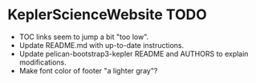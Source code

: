KeplerScienceWebsite TODO
=========================

* TOC links seem to jump a bit "too low".
* Update README.md with up-to-date instructions.
* Update pelican-bootstrap3-kepler README and AUTHORS to explain modifications.
* Make font color of footer "a lighter gray"?
